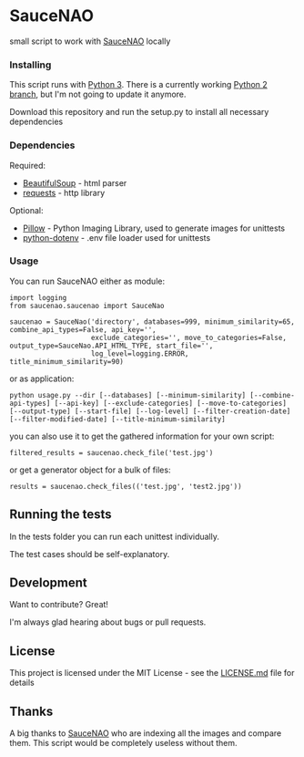 # SauceNAO

small script to work with [SauceNAO](https://www.saucenao.com) locally


### Installing
This script runs with [Python 3](https://www.python.org).
There is a currently working [Python 2 branch](https://github.com/DaRealFreak/saucenao/tree/Python-2.x), but I'm not going to update it anymore.

Download this repository and run the setup.py to install all necessary dependencies

### Dependencies


Required:

* [BeautifulSoup](https://www.crummy.com/software/BeautifulSoup) - html parser
* [requests](https://github.com/requests/requests) - http library

Optional:

* [Pillow](https://python-pillow.org) - Python Imaging Library, used to generate images for unittests
* [python-dotenv](https://github.com/theskumar/python-dotenv) - .env file loader used for unittests


### Usage
You can run SauceNAO either as module:
```
import logging
from saucenao.saucenao import SauceNao

saucenao = SauceNao('directory', databases=999, minimum_similarity=65, combine_api_types=False, api_key='',
                    exclude_categories='', move_to_categories=False, output_type=SauceNao.API_HTML_TYPE, start_file='',
                    log_level=logging.ERROR, title_minimum_similarity=90)

```

or as application:
```
python usage.py --dir [--databases] [--minimum-similarity] [--combine-api-types] [--api-key] [--exclude-categories] [--move-to-categories] [--output-type] [--start-file] [--log-level] [--filter-creation-date] [--filter-modified-date] [--title-minimum-similarity]
```

you can also use it to get the gathered information for your own script:
```
filtered_results = saucenao.check_file('test.jpg')
```
or get a generator object for a bulk of files:
```
results = saucenao.check_files(('test.jpg', 'test2.jpg'))
```


## Running the tests

In the tests folder you can run each unittest individually.

The test cases should be self-explanatory.


## Development
Want to contribute? Great!

I'm always glad hearing about bugs or pull requests.


## License

This project is licensed under the MIT License - see the [LICENSE.md](LICENSE.md) file for details


## Thanks

A big thanks to [SauceNAO](https://www.saucenao.com) who are indexing all the images and compare them.
This script would be completely useless without them.